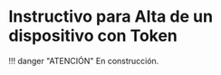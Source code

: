 # Instructivo para **Alta de un dispositivo con Token**

!!! danger "ATENCIÓN"
    En construcción.
